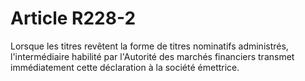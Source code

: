 # Article R228-2

Lorsque les titres revêtent la forme de titres nominatifs administrés, l'intermédiaire habilité par l'Autorité des marchés financiers transmet immédiatement cette déclaration à la société émettrice.